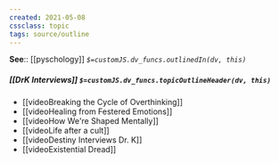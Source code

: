```yaml
---
created: 2021-05-08
cssclass: topic
tags: source/outline
---
```



**See**:: [[pyschology]]
*`$=customJS.dv_funcs.outlinedIn(dv, this)`*

##### [[DrK Interviews]] `$=customJS.dv_funcs.topicOutlineHeader(dv, this)`
- [[videoBreaking the Cycle of Overthinking]]
- [[videoHealing from Festered Emotions]]
- [[videoHow We're Shaped Mentally]]
- [[videoLife after a cult]]
- [[videoDestiny Interviews Dr. K]]
- [[videoExistential Dread]]